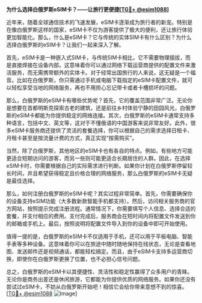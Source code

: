 **为什么选择白俄罗斯eSIM卡？——让旅行更便捷[[TG💪+ @esim1088](https://t.me/s/esim1088)]**

近年来，随着全球通信技术的飞速发展，eSIM卡逐渐成为旅行者的新宠。特别是在像白俄罗斯这样的国家，eSIM卡不仅为游客提供了极大的便利，还让旅行体验更加智能化。那么，什么是eSIM卡？它与传统的实体SIM卡有什么区别？为什么选择白俄罗斯的eSIM卡？让我们一起来深入了解。

首先，eSIM卡是一种嵌入式SIM卡，与传统SIM卡相比，它不需要物理插拔，而是直接焊接在设备内部。这意味着你可以通过网络下载运营商提供的配置文件来激活服务，而无需携带额外的实体卡。对于经常出国旅行的人来说，这无疑是一个福音。比如在白俄罗斯，你只需通过手机或电脑下载指定的eSIM卡配置文件，就可以轻松享受当地的网络服务，再也不用担心忘记带卡或者卡槽损坏的问题。

那么，白俄罗斯的eSIM卡有哪些优势呢？首先，它的覆盖范围非常广泛。无论你是想要在首都明斯克探索古老的建筑，还是前往乡村体验宁静的田园风光，白俄罗斯的eSIM卡都能为你提供稳定的网络连接。其次，白俄罗斯的eSIM卡通常支持多种语言，包括中文、英文等，这对于不懂俄语的中国游客来说非常友好。此外，很多eSIM卡服务商还提供了灵活的套餐选择，你可以根据自己的需求选择日租卡、月租卡甚至是按流量计费的方式，真正实现“按需购买”。

当然，除了白俄罗斯，其他地区的eSIM卡也有各自的特点。例如，有些地方可能更适合短期访问的游客，而另一些则可能更适合长期居住的人群。因此，在选择eSIM卡时，你需要根据自己的实际需求进行判断。如果你计划在白俄罗斯停留较长时间，并且希望获得稳定且价格合理的网络服务，那么白俄罗斯的eSIM卡无疑是最佳选择。

那么，如何注册白俄罗斯的eSIM卡呢？其实过程非常简单。首先，你需要确保你的设备支持eSIM功能（大多数新款智能手机都支持）。然后，访问相关服务商的官方网站，按照提示完成注册流程。通常情况下，你需要填写个人信息、选择合适的套餐，并支付相应的费用。支付完成后，服务商会在短时间内将配置文件发送到你的邮箱或手机上。最后，按照说明将配置文件导入到你的设备中即可开始使用。

值得一提的是，白俄罗斯的eSIM卡不仅适用于手机，还可以用于平板电脑、智能手表等多种设备。这意味着你可以在旅途中随时随地保持在线状态，无论是查看地图、发送邮件还是视频通话，都能轻松搞定。而且，由于eSIM卡支持多运营商切换，即使你在白俄罗斯更换了位置，也不必担心信号问题。

总之，白俄罗斯的eSIM卡以其便捷性、灵活性和稳定性赢得了众多用户的青睐。无论你是商务出差还是休闲旅游，它都能为你提供优质的网络服务。如果你还没有尝试过eSIM卡，不妨从白俄罗斯开始吧！相信它会给你带来意想不到的惊喜。[[TG💪+ @esim1088](https://t.me/s/esim1088) ![Image](https://i.postimg.cc/4NQfJmqS/Snipaste-2025-05-13-00-14-12.png)]